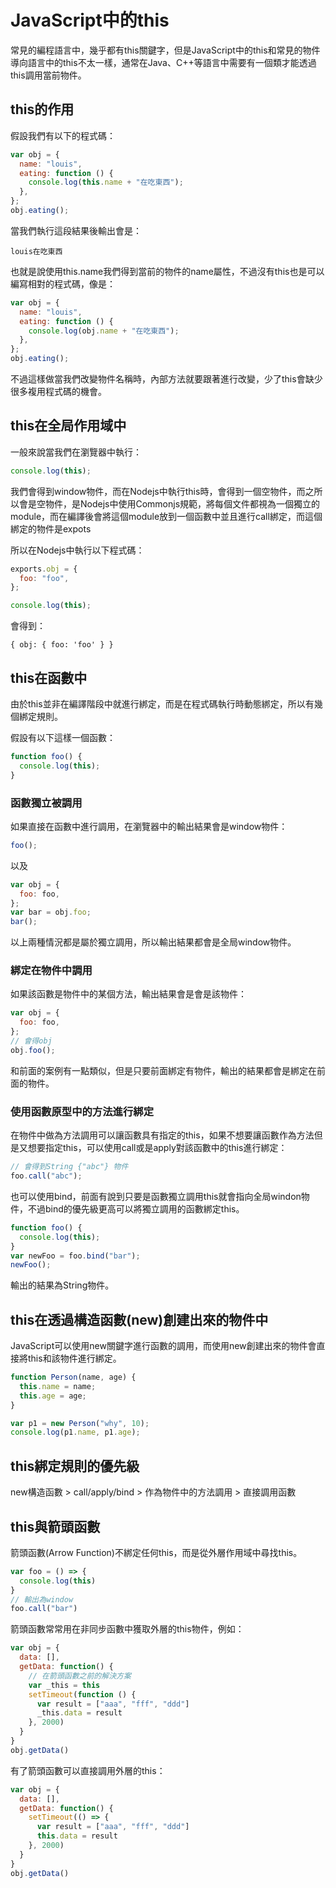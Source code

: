 # JavaScript中的this

常見的編程語言中，幾乎都有this關鍵字，但是JavaScript中的this和常見的物件導向語言中的this不太一樣，通常在Java、C++等語言中需要有一個類才能透過this調用當前物件。



## this的作用

假設我們有以下的程式碼：

```js
var obj = {
  name: "louis",
  eating: function () {
    console.log(this.name + "在吃東西");
  },
};
obj.eating();
```

當我們執行這段結果後輸出會是：

```
louis在吃東西
```

也就是說使用this.name我們得到當前的物件的name屬性，不過沒有this也是可以編寫相對的程式碼，像是：

```js
var obj = {
  name: "louis",
  eating: function () {
    console.log(obj.name + "在吃東西");
  },
};
obj.eating();
```

不過這樣做當我們改變物件名稱時，內部方法就要跟著進行改變，少了this會缺少很多複用程式碼的機會。



## this在全局作用域中

一般來說當我們在瀏覽器中執行：

```js
console.log(this);
```

我們會得到window物件，而在Nodejs中執行this時，會得到一個空物件，而之所以會是空物件，是Nodejs中使用Commonjs規範，將每個文件都視為一個獨立的module，而在編譯後會將這個module放到一個函數中並且進行call綁定，而這個綁定的物件是expots

所以在Nodejs中執行以下程式碼：

```js
exports.obj = {
  foo: "foo",
};

console.log(this);
```

會得到：

```
{ obj: { foo: 'foo' } }
```



## this在函數中

由於this並非在編譯階段中就進行綁定，而是在程式碼執行時動態綁定，所以有幾個綁定規則。

假設有以下這樣一個函數：

```js
function foo() {
  console.log(this);
}
```

### 函數獨立被調用

如果直接在函數中進行調用，在瀏覽器中的輸出結果會是window物件：

```js
foo();
```

以及

```js
var obj = {
  foo: foo,
};
var bar = obj.foo;
bar();
```

以上兩種情況都是屬於獨立調用，所以輸出結果都會是全局window物件。

### 綁定在物件中調用

如果該函數是物件中的某個方法，輸出結果會是會是該物件：

```js
var obj = {
  foo: foo,
};
// 會得obj
obj.foo();
```

和前面的案例有一點類似，但是只要前面綁定有物件，輸出的結果都會是綁定在前面的物件。

### 使用函數原型中的方法進行綁定

在物件中做為方法調用可以讓函數具有指定的this，如果不想要讓函數作為方法但是又想要指定this，可以使用call或是apply對該函數中的this進行綁定：

```js
// 會得到String {"abc"} 物件
foo.call("abc");
```

也可以使用bind，前面有說到只要是函數獨立調用this就會指向全局windon物件，不過bind的優先級更高可以將獨立調用的函數綁定this。

```js
function foo() {
  console.log(this);
}
var newFoo = foo.bind("bar");
newFoo();
```

輸出的結果為String物件。



## this在透過構造函數(new)創建出來的物件中

JavaScript可以使用new關鍵字進行函數的調用，而使用new創建出來的物件會直接將this和該物件進行綁定。

```js
function Person(name, age) {
  this.name = name;
  this.age = age;
}

var p1 = new Person("why", 10);
console.log(p1.name, p1.age);
```



## this綁定規則的優先級

new構造函數 > call/apply/bind > 作為物件中的方法調用 > 直接調用函數



## this與箭頭函數

箭頭函數(Arrow Function)不綁定任何this，而是從外層作用域中尋找this。

```js
var foo = () => {
  console.log(this)
}
// 輸出為window
foo.call("bar")
```

箭頭函數常常用在非同步函數中獲取外層的this物件，例如：

```js
var obj = {
  data: [],
  getData: function() {
    // 在箭頭函數之前的解決方案
    var _this = this
    setTimeout(function () {
      var result = ["aaa", "fff", "ddd"]
      _this.data = result
    }, 2000)
  }
}
obj.getData()
```

有了箭頭函數可以直接調用外層的this：

```js
var obj = {
  data: [],
  getData: function() {
    setTimeout(() => {
      var result = ["aaa", "fff", "ddd"]
      this.data = result
    }, 2000)
  }
}
obj.getData()
```

